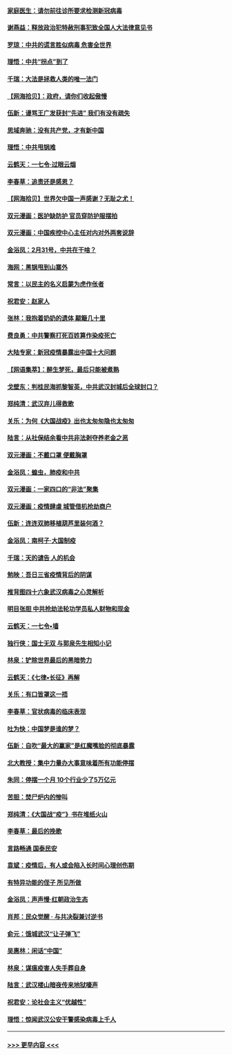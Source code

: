 #### [家庭医生：请勿前往诊所要求检测新冠病毒](../pages/nsc993/n11929190.md?t=03111132) 
#### [谢燕益：释放政治犯特赦刑事犯致全国人大法律意见书](../pages/nsc993/n11928978.md?t=03111132) 
#### [罗琼：中共的谎言胜似病毒 危害全世界](../pages/nsc993/n11922636.md?t=03111132) 
#### [理悟：中共“拐点”到了](../pages/nsc993/n11928496.md?t=03111132) 
#### [千瑞：大法是拯救人类的唯一法门](../pages/nsc993/n11927637.md?t=03111132) 
#### [【网海拾贝】：政府，请你们收起傲慢](../pages/nsc993/n11926932.md?t=03111132) 
#### [伍新：谩骂王广发获封“先进” 我们有没有疏失](../pages/nsc993/n11926101.md?t=03111132) 
#### [思域奔驰：没有共产党，才有新中国](../pages/nsc993/n11926058.md?t=03111132) 
#### [理悟：中共甩锅难](../pages/nsc993/n11925355.md?t=03111132) 
#### [云鹤天：一七令·过眼云烟](../pages/nsc993/n11925284.md?t=03111132) 
#### [李春草：追责还是感恩？](../pages/nsc993/n11925274.md?t=03111132) 
#### [【网海拾贝】世界欠中国一声感谢？无耻之尤！](../pages/nsc993/n11925239.md?t=03111132) 
#### [双元漫画：医护缺防护 官员穿防护服摆拍](../pages/nsc993/n11923899.md?t=03111132) 
#### [双元漫画：中国疾控中心主任对内对外两套说辞](../pages/nsc993/n11921994.md?t=03111132) 
#### [金浴凤：2月31号，中共在干啥？](../pages/nsc993/n11922706.md?t=03111132) 
#### [海网：黑锅甩到山寨外](../pages/nsc993/n11922688.md?t=03111132) 
#### [常言：以民主的名义启蒙为虎作伥者](../pages/nsc993/n11922217.md?t=03111132) 
#### [祝君安：赵家人](../pages/nsc993/n11922209.md?t=03111132) 
#### [张林：我抱着奶奶的遗体 颠簸几十里](../pages/nsc993/n11920945.md?t=03111132) 
#### [费良勇：中共警察打死百姓算作染疫死亡](../pages/nsc993/n11919264.md?t=03111132) 
#### [大陆专家：新冠疫情暴露出中国十大问题](../pages/nsc993/n11919187.md?t=03111132) 
#### [【网语集萃】：醉生梦死，最后只能被煮熟](../pages/nsc993/n11918994.md?t=03111132) 
#### [戈壁东：判桂民海抓黎智英，中共武汉封城后全球封口？](../pages/nsc993/n11917982.md?t=03111132) 
#### [郑纯清：武汉弃儿得救歌](../pages/nsc993/n11917881.md?t=03111132) 
#### [关乐：为何《大国战疫》出也太匆匆隐也太匆匆](../pages/nsc993/n11917792.md?t=03111132) 
#### [陆言：从社保结余看中共非法剥夺养老金之恶](../pages/nsc993/n11917084.md?t=03111132) 
#### [双元漫画：不戴口罩 便戴胸罩](../pages/nsc993/n11916447.md?t=03111132) 
#### [金浴凤：蝗虫，肺疫和中共](../pages/nsc993/n11916904.md?t=03111132) 
#### [双元漫画：一家四口的“非法”聚集](../pages/nsc993/n11916378.md?t=03111132) 
#### [双元漫画：疫情肆虐 城管借机抢劫商户](../pages/nsc993/n11916310.md?t=03111132) 
#### [伍新：连连双肺移植葫芦里装何酒？](../pages/nsc993/n11913667.md?t=03111132) 
#### [金浴凤：南柯子·大国制疫](../pages/nsc993/n11913657.md?t=03111132) 
#### [千瑞：天的谴告  人的机会](../pages/nsc993/n11913309.md?t=03111132) 
#### [勉映：吾日三省疫情背后的阴谋](../pages/nsc993/n11913079.md?t=03111132) 
#### [推背图四十六象武汉病毒之心灵解析](../pages/nsc993/n11911761.md?t=03111132) 
#### [明目张胆 中共抢劫法轮功学员私人财物和现金](../pages/nsc993/n11910262.md?t=03111132) 
#### [云鹤天：一七令▪墙](../pages/nsc993/n11910627.md?t=03111132) 
#### [独行侠：国士无双 与郭泉先生相知小记](../pages/nsc993/n11910613.md?t=03111132) 
#### [林泉：铲除世界最后的黑暗势力](../pages/nsc993/n11909320.md?t=03111132) 
#### [云鹤天：《七律▪长征》再解](../pages/nsc993/n11909327.md?t=03111132) 
#### [关乐：有口皆罩这一捂](../pages/nsc993/n11908393.md?t=03111132) 
#### [李春草：官状病毒的临床表现](../pages/nsc993/n11908339.md?t=03111132) 
#### [吐为快：中国梦是谁的梦？](../pages/nsc993/n11906564.md?t=03111132) 
#### [伍新：自吹“最大的赢家”是红魔嘴脸的彻底暴露](../pages/nsc993/n11906407.md?t=03111132) 
#### [北大教授：集中力量办大事意味着所有功能停摆](../pages/nsc993/n11904800.md?t=03111132) 
#### [朱同：停摆一个月 10个行业少了5万亿元](../pages/nsc993/n11904498.md?t=03111132) 
#### [苦胆：焚尸炉内的惨叫](../pages/nsc993/n11904479.md?t=03111132) 
#### [郑纯清：《大国战“疫”》书在堆纸火山](../pages/nsc993/n11904450.md?t=03111132) 
#### [李春草：最后的挽歌](../pages/nsc993/n11904441.md?t=03111132) 
#### [言路畅通 国泰民安](../pages/nsc993/n11904222.md?t=03111132) 
#### [袁斌：疫情后，有人或会陷入长时间心理创伤期](../pages/nsc993/n11901514.md?t=03111132) 
#### [有特异功能的侄子 所见所做](../pages/nsc993/n11901154.md?t=03111132) 
#### [金浴凤：声声慢‧红朝政治生态](../pages/nsc993/n11899553.md?t=03111132) 
#### [肖邦：民众觉醒 · 与共决裂兼讨逆书](../pages/nsc993/n11898435.md?t=03111132) 
#### [俞元：饿城武汉“让子弹飞”](../pages/nsc993/n11898344.md?t=03111132) 
#### [吴惠林：闲话“中国”](../pages/nsc993/n11898182.md?t=03111132) 
#### [林泉：谋瘟疫害人失手葬自身](../pages/nsc993/n11897892.md?t=03111132) 
#### [陆言：武汉楼山暗夜传来地狱嚎声](../pages/nsc993/n11897033.md?t=03111132) 
#### [祝君安：论社会主义“优越性”](../pages/nsc993/n11897005.md?t=03111132) 
#### [理悟：惊闻武汉公安干警感染病毒上千人](../pages/nsc993/n11896947.md?t=03111132) 

----
#### [ >>> 更早内容 <<< ](../indexes/nsc993-earlier.md)
